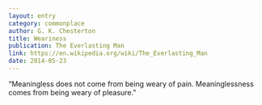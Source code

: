 ```yaml
---
layout: entry
category: commonplace
author: G. K. Chesterton
title: Weariness
publication: The Everlasting Man 
link: https://en.wikipedia.org/wiki/The_Everlasting_Man
date: 2014-05-23
---
```


“Meaningless does not come from being weary of pain. Meaninglessness comes from being weary of pleasure.”